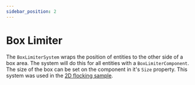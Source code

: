```yaml
---
sidebar_position: 2
---
```


# Box Limiter

The `BoxLimiterSystem` wraps the position of entities to the other side of a box area. The system will do this for all entities with a `BoxLimiterComponent`. The size of the box can be set on the component in it's `Size` property. This system was used in the [2D flocking sample](/docs/samples/flocking#2-2d).